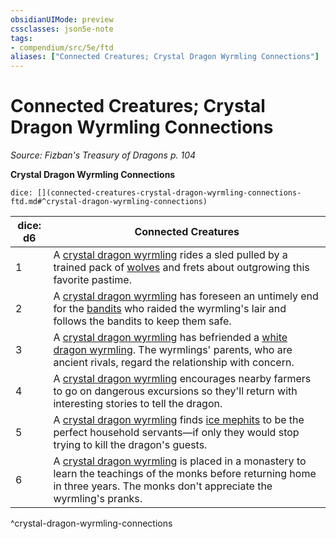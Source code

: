 ```yaml
---
obsidianUIMode: preview
cssclasses: json5e-note
tags:
- compendium/src/5e/ftd
aliases: ["Connected Creatures; Crystal Dragon Wyrmling Connections"]
---
```

# Connected Creatures; Crystal Dragon Wyrmling Connections
*Source: Fizban's Treasury of Dragons p. 104* 

**Crystal Dragon Wyrmling Connections**

`dice: [](connected-creatures-crystal-dragon-wyrmling-connections-ftd.md#^crystal-dragon-wyrmling-connections)`

| dice: d6 | Connected Creatures |
|----------|---------------------|
| 1 | A [crystal dragon wyrmling](/Systems/5e/bestiary/dragon/crystal-dragon-wyrmling-ftd.md) rides a sled pulled by a trained pack of [wolves](/Systems/5e/bestiary/beast/wolf.md) and frets about outgrowing this favorite pastime. |
| 2 | A [crystal dragon wyrmling](/Systems/5e/bestiary/dragon/crystal-dragon-wyrmling-ftd.md) has foreseen an untimely end for the [bandits](/Systems/5e/bestiary/humanoid/bandit.md) who raided the wyrmling's lair and follows the bandits to keep them safe. |
| 3 | A [crystal dragon wyrmling](/Systems/5e/bestiary/dragon/crystal-dragon-wyrmling-ftd.md) has befriended a [white dragon wyrmling](/Systems/5e/bestiary/dragon/white-dragon-wyrmling.md). The wyrmlings' parents, who are ancient rivals, regard the relationship with concern. |
| 4 | A [crystal dragon wyrmling](/Systems/5e/bestiary/dragon/crystal-dragon-wyrmling-ftd.md) encourages nearby farmers to go on dangerous excursions so they'll return with interesting stories to tell the dragon. |
| 5 | A [crystal dragon wyrmling](/Systems/5e/bestiary/dragon/crystal-dragon-wyrmling-ftd.md) finds [ice mephits](/Systems/5e/bestiary/elemental/ice-mephit.md) to be the perfect household servants—if only they would stop trying to kill the dragon's guests. |
| 6 | A [crystal dragon wyrmling](/Systems/5e/bestiary/dragon/crystal-dragon-wyrmling-ftd.md) is placed in a monastery to learn the teachings of the monks before returning home in three years. The monks don't appreciate the wyrmling's pranks. |
^crystal-dragon-wyrmling-connections
